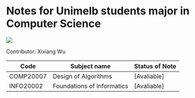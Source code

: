 # Notes for Unimelb students major in Computer Science

![](https://upload.wikimedia.org/wikipedia/en/1/10/University_of_Melbourne_logo.png)

Contributor: Xixiang Wu

Code|Subject name|Status of Note
--- | ---------- | ----
COMP20007 | Design of Algorithms | [Avaliable]
INFO20002 | Foundations of Informatics | [Avaliable]
